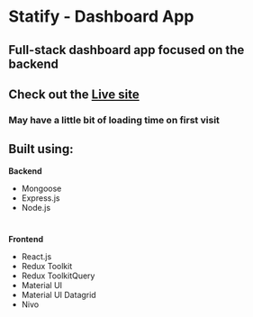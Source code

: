 # Statify - Dashboard App

## Full-stack dashboard app focused on the backend

## Check out the [Live site](https://statify-dashboard.onrender.com/) 
### May have a little bit of loading time on first visit

## Built using: 
**Backend**
- Mongoose
- Express.js
- Node.js
#
**Frontend**
- React.js
- Redux Toolkit 
- Redux ToolkitQuery
- Material UI
- Material UI Datagrid
- Nivo
